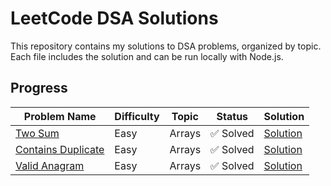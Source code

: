 # LeetCode DSA Solutions

This repository contains my solutions to DSA problems, organized by topic. Each file includes the solution and can be run locally with Node.js.

## Progress
| Problem Name | Difficulty | Topic  | Status  | Solution                        |
|--------------|------------|--------|---------|---------------------------------|
| [Two Sum](https://leetcode.com/problems/two-sum/) | Easy       | Arrays | ✅ Solved | [Solution](./Arrays/Two_Sum.js) |
| [Contains Duplicate](https://leetcode.com/problems/contains-duplicate) | Easy       | Arrays | ✅ Solved | [Solution](./Arrays/Contains_Duplicate.js) |
| [Valid Anagram](https://leetcode.com/problems/valid-anagram) | Easy       | Arrays | ✅ Solved | [Solution](./Arrays/Valid_Anagram.js) |
